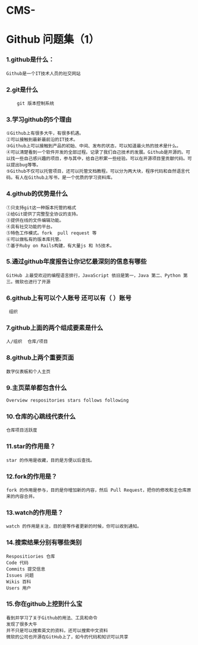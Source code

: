 # CMS-
# Github 问题集（1）
### 1.github是什么：
    Github是一个IT技术人员的社交网站
### 2.git是什么
        git 版本控制系统
### 3.学习github的5个理由
    ①Github上有很多大牛，有很多机遇。
    ②可以接触到最新最前沿的IT技术。
    ③Github上可以接触到产品的初始、中间、发布的状态，可以知道最火热的技术是什么。
    ④可以清楚看到一个软件开发的全部过程。记录了我们自己技术的发展。Github是开源的。可以找一些自己感兴趣的项目，参与其中，给自己积累一些经验。可以在开源项目里贡献代码。可以提出bug等等。
    ⑤Github不仅可以托管项目，还可以托管文档教程。可以分为两大块，程序代码和自然语言代码。有人在Github上写书，是一个优质的学习资料库。
### 4.github的优势是什么
    ①只支持git这一种版本托管的格式
    ②给Git提供了完整型全协议的支持。
    ③提供在线的文件编辑功能。
    ④具有社交功能的平台。
    ⑤特色工作模式。fork  pull request 等
    ⑥可以做私有的版本库托管。
    ⑦基于Ruby on Rails构建，有大量js 和 h5技术。
### 5.通过github年度报告让你记忆最深刻的信息有哪些
    GitHub 上最受欢迎的编程语言排行，JavaScript 依旧是第一，Java 第二、Python 第三。微软也进行了开源
### 6.github上有可以个人账号 还可以有（ ）账号
     组织 
### 7.github上面的两个组成要素是什么
    人/组织  仓库/项目
### 8.github上两个重要页面
    数字仪表板和个人主页
### 9.主页菜单都包含什么
    Overview respositories stars follows following
### 10.仓库的心跳线代表什么
    仓库项目活跃度
### 11.star的作用是？
    star 的作用是收藏，目的是方便以后查找。
### 12.fork的作用是？
    fork 的作用是参与，目的是你增加新的内容，然后 Pull Request，把你的修改和主仓库原来的内容合并。
### 13.watch的作用是？
    watch 的作用是关注，目的是等作者更新的时候，你可以收到通知。
### 14.搜索结果分别有哪些类别
    Respositiories 仓库
    Code 代码
    Commits 提交信息
    Issues 问题
    Wikis 百科
    Users 用户
### 15.你在github上挖到什么宝
    看到并学习了关于Github的用法、工具和命令
    发现了很多大牛
    并不只是可以搜索英文的资料，还可以搜索中文资料
    微软的公司也开源在GitHub上了，如今的代码和知识可以共享
    
